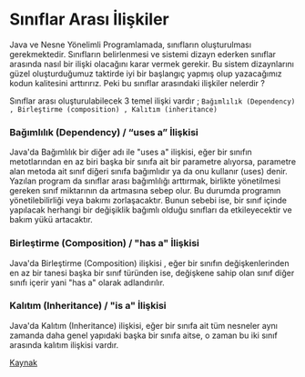 # Sınıflar Arası İlişkiler


Java ve Nesne Yönelimli Programlamada, sınıfların oluşturulması gerekmektedir. Sınıfların belirlenmesi ve sistemi dizayn ederken sınıflar arasında nasıl bir ilişki olacağını karar vermek gerekir. Bu sistem dizaynlarını güzel oluşturduğumuz taktirde iyi bir başlangıç yapmış olup yazacağımız kodun kalitesini arttırırız. Peki bu sınıflar arasındaki ilişkiler nelerdir ?



Sınıflar arası oluşturulabilecek 3 temel ilişki vardır ; ```Bağımlılık (Dependency) , Birleştirme (composition) , Kalıtım (inheritance)```



### Bağımlılık (Dependency) / “uses a” İlişkisi


Java'da Bağımlılık bir diğer adı ile "uses a" ilişkisi, eğer bir sınıfın metotlarından en az biri başka bir sınıfa ait bir parametre alıyorsa, parametre alan metoda ait sınıf diğeri sınıfa bağımlıdır ya da onu kullanır (uses) denir. Yazılan program da sınıflar arası bağımlılığı arttırmak, birlikte yönetilmesi gereken sınıf miktarının da artmasına sebep olur. Bu durumda programın yönetilebilirliği veya bakımı zorlaşacaktır. Bunun sebebi ise, bir sınıf içinde yapılacak herhangi bir değişiklik bağımlı olduğu sınıfları da etkileyecektir ve bakım yükü artacaktır.



### Birleştirme (Composition) / "has a" İlişkisi


Java'da Birleştirme (Composition) ilişkisi , eğer bir sınıfın değişkenlerinden en az bir tanesi başka bir sınıf türünden ise, değişkene sahip olan sınıf diğer sınıfı içerir yani "has a" olarak adlandırılır.



### Kalıtım (Inheritance) / "is a" İlişkisi


Java'da Kalıtım (Inheritance) ilişkisi, eğer bir sınıfa ait tüm nesneler aynı zamanda daha genel yapıdaki başka bir sınıfa aitse, o zaman bu iki sınıf arasında kalıtım ilişkisi vardır.

[Kaynak](https://academy.patika.dev/tr/courses/java-102/sinif-iliskiler)